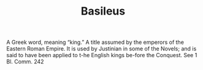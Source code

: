 ---
title: Basileus
letter: B
permalink: "/definitions/bld-basileus.html"
body: A Greek word, meaning “king.” A title assumed by the emperors of the Eastern
  Roman Empire. It is used by Justinian in some of the Novels; and is said to have
  been applied to t-he English kings be-fore the Conquest. See 1 Bl. Comm. 242
published_at: '2018-07-07'
source: Black's Law Dictionary 2nd Ed (1910)
layout: post
---